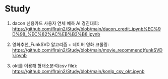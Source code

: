 # Study

1. dacon 신용카드 사용자 연체 예측 AI 경진대회: https://github.com/flrain2/Study/blob/main/dacon_credit_ipynb%EC%9D%98_%EC%82%AC%EB%B3%B8.ipynb

2. 영화추천_FunkSVD 알고리즘 + 네이버 영화 크롤링: https://github.com/flrain2/Study/blob/main/movie_recommend(funkSVD).ipynb

3. okt를 이용해 형태소분석(csv file): https://github.com/flrain2/Study/blob/main/konlp_csv_okt.ipynb
